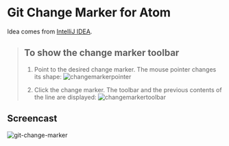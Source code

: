 # Git Change Marker for Atom

Idea comes from [IntelliJ IDEA](https://www.jetbrains.com/help/idea/2016.1/using-change-markers-to-view-and-navigate-through-changes-in-the-editor.html).

> ## To show the change marker toolbar
> 
> 1. Point to the desired change marker. The mouse pointer changes its shape: 
> ![changemarkerpointer](https://cloud.githubusercontent.com/assets/146802/15513109/d1196c02-2215-11e6-999e-cf0dcc81b345.png)
>
> 2. Click the change marker. The toolbar and the previous contents of the line are displayed:
> ![changemarkertoolbar](https://cloud.githubusercontent.com/assets/146802/15513111/d4f6ff1a-2215-11e6-9264-9947cda9b27c.png)

## Screencast

![git-change-marker](https://cloud.githubusercontent.com/assets/146802/15532648/7bd3e5e6-2293-11e6-9ebe-c3c04dd96693.gif)
